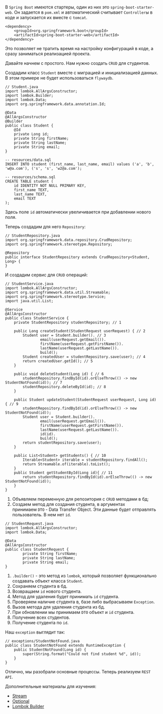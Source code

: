 <p>В <code>Spring Boot</code> имеются стартеры, один из них это <code>spring-boot-starter-web</code>. Он задается в <code>pom.xml</code> и автоматический считывает <code>Controller</code>ы в коде и запускается их вместе с <code>tomcat</code>.</p>

<pre><code>&lt;dependency&gt;  
    &lt;groupId&gt;org.springframework.boot&lt;/groupId&gt;  
    &lt;artifactId&gt;spring-boot-starter-web&lt;/artifactId&gt;  
&lt;/dependency&gt;</code></pre>

<p>Это позволяет не тратить время на настройку конфигураций в коде, а сразу заниматься реализацией проекта.</p>

<p>Давайте начнем с простого. Нам нужно создать <code>CRUD</code> для студентов.</p>

<p>Создадим класс <code>Student</code> вместе с миграцией и инициализацией данных. В этом примере не будет использоваться <code>flywaydb</code>.</p>

<pre><code>// Student.java
import lombok.AllArgsConstructor;
import lombok.Builder;
import lombok.Data;
import org.springframework.data.annotation.Id;

@Data
@AllArgsConstructor
@Builder
public class Student {
    @Id
    private Long id;
    private String firstName;
    private String lastName;
    private String email;
}</code></pre>

<pre><code>-- resources/data.sql
INSERT INTO student (first_name, last_name, email) values ('a', 'b', 'w@a.com'), ('s', 's', 'w2@a.com');</code></pre>

<pre><code>-- resources/schema.sql
CREATE TABLE student (
    id IDENTITY NOT NULL PRIMARY KEY,
    first_name TEXT,
    last_name TEXT,
    email TEXT
);</code></pre>

<p>Здесь поле <code>id</code> автоматически увеличивается при добавлении нового поля.</p>

<p>Теперь создадим для него <code>Repository</code>:</p>

<pre><code>// StudentRepository.java
import org.springframework.data.repository.CrudRepository;
import org.springframework.stereotype.Repository;

@Repository
public interface StudentRepository extends CrudRepository&lt;Student, Long&gt; {
}</code></pre>

<p>И создадим сервис для <code>CRUD</code> операций:</p>

<pre><code>// StudentService.java
import lombok.AllArgsConstructor;
import org.springframework.data.util.Streamable;
import org.springframework.stereotype.Service;
import java.util.List;

@Service
@AllArgsConstructor
public class StudentService {
    private StudentRepository studentRepository; // 1

    public Long createStudent(StudentRequest userRequest) { // 2
        Student user = Student.builder(). // 3
                email(userRequest.getEmail()).
                firstName(userRequest.getFirstName()).
                lastName(userRequest.getLastName()).
                build();
        Student createdUser = studentRepository.save(user); // 4
        return createdUser.getId(); // 5
    }

    public void deleteStudent(Long id) { // 6
        studentRepository.findById(id).orElseThrow(() -&gt; new StudentNotFound(id)); // 7
        studentRepository.deleteById(id); // 8
    }

    public Student updateStudent(StudentRequest userRequest, Long id) { // 9
        studentRepository.findById(id).orElseThrow(() -&gt; new StudentNotFound(id));
        Student user = Student.builder().
                email(userRequest.getEmail()).
                firstName(userRequest.getFirstName()).
                lastName(userRequest.getLastName()).
                id(id).
                build();
        return studentRepository.save(user);
    }

    public List&lt;Student&gt; getStudents() { // 10
        Iterable&lt;Student&gt; iterable = studentRepository.findAll();
        return Streamable.of(iterable).toList();
    }
    public Student getStudentById(Long id){ // 11
        return studentRepository.findById(id).orElseThrow(() -&gt; new StudentNotFound(id));
    }
}</code></pre>

<ol>
	<li>Объявляем переменную для репозитория с <code>CRUD</code> методами в бд;</li>
	<li>Создаем метод для создания студента, в аргументах принимаем <code>DTO</code> - Data Transfer Object. Эти данные будет отправлять пользователь. В нем нет <code>id</code>.</li>
</ol>

<pre><code>// StudentRequest.java
import lombok.AllArgsConstructor;
import lombok.Data;

@Data
@AllArgsConstructor
public class StudentRequest {
        private String firstName;
        private String lastName;
        private String email;
}</code></pre>

<ol>
	<li><code>.builder()</code> - это метод из <code>lombok</code>, который позволяет функционально создавать объект класса <code>Student</code>.</li>
	<li>Сохраняем студента в бд.</li>
	<li>Возвращаем <code>id</code> нового студента.</li>
	<li>Метод для удаления будет принимать <code>id</code> студента.</li>
	<li>Проверяем наличие студента в, базе либо выбрасываем <code>Exception</code>.</li>
	<li>Вызов метода для удаления студента из бд.</li>
	<li>При обновлении мы принимаем <code>DTO</code> объект и <code>id</code> студента.</li>
	<li>Получение всех студентов.</li>
	<li>Получение студента по <code>id</code>.</li>
</ol>

<p>Наш <code>exception</code> выглядит так:</p>

<pre><code>// exceptions/StudentNotFound.java
public class StudentNotFound extends RuntimeException {
    public StudentNotFound(Long id) {
        super(String.format("Could not find student %d", id));
    }
}</code></pre>

<p>Отлично, мы разобрали основные процессы. Теперь реализуем <code>REST API</code>.</p>

<p>Дополнительные материалы для изучения:</p>

<ul>
	<li><a href="https://javarush.ru/groups/posts/2203-stream-api" rel="nofollow noopener noreferrer">Stream</a></li>
	<li><a href="https://docs.oracle.com/javase/8/docs/api/java/util/Optional.html" rel="nofollow noopener noreferrer">Optional</a></li>
	<li><a href="https://projectlombok.org/features/Builder" rel="nofollow noopener noreferrer">Lombok Builder</a></li>
</ul>